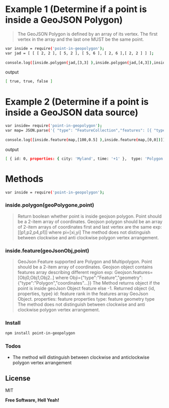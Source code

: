
# Example 1 (Determine if a point is inside a GeoJSON Polygon)
> The GeoJSON Polygon is defined by an array of its vertex.
> The first vertex in the array and the last one MUST be the same point.

```sh
var inside = require('point-in-geopolygon');
var jad = [ [ [ 2, 2 ], [ 5, 2 ], [ 5, 6 ], [ 2, 6 ],[ 2, 2 ] ] ];
 
console.log([inside.polygon(jad,[3,3] ),inside.polygon(jad,[4,3]),inside.polygon(jad, [9,12])]);

```
output
```sh
[ true, true, false ]
```
# Example 2 (Determine if a point is inside a GeoJSON data source)
```sh
var inside= require('point-in-geopolygon');
var map= JSON.parse('{ "type": "FeatureCollection","features": [{ "type": "Feature","geometry": {"type": "Polygon","coordinates": [[[100.0, 0.0], [101.0, 0.0], [101.0, 1.0],[100.0, 1.0], [100.0, 0.0] ]]},"properties": {"city": "Myland","time": "+1"}}]}');
 
console.log([inside.feature(map,[100,0.5] ),inside.feature(map,[0,0])]);

```
output
```sh
[ { id: 0, properties: { city: 'Myland', time: '+1' },  type: 'Polygon' }, -1 ]
```
# Methods
```sh
var inside = require('point-in-geopolygon');
```
### inside.polygon(geoPolygone,point)
> Return boolean whether point is inside geojson polygon. 
> Point should be a 2-item array of coordinates.
> Geojson polygon should be an array of 2-item arrays of coordinates first and last vertex are the same exp: [[p1,p2,p4,p1]] where pi=[xi,yi]
> The method does not distinguish between clockwise and anti clockwise polygon vertex arrangement.

### inside.feature(geoJsonObj,point)

> GeoJson Feature supported are Polygon and Multipolygon.
> Point should be a 2-item array of coordinates.
> Geojson object contains features array describing different region exp: Geojson.features=[Obj0,Obj1,Obj2..] where Obji={"type":"Feature","geometry":{"type":"Polygon","coordinates"...}}
> The Method returns object if the point is inside geoJson Object feature else -1.
> Returned object {id, properties, type} 
> id: feature rank in the features array GeoJson Object.
> properties: feature properties
> type: feature geometry type
> The method does not distinguish between clockwise and anti clockwise polygon vertex arrangement.

### Install

```sh
npm install point-in-geopolygon
```

### Todos

 - The method will distinguish between clockwise and anticlockwise polygon vertex arrangement

License
----

MIT


**Free Software, Hell Yeah!**

